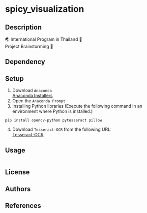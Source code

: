 # spicy_visualization
## Description
:earth_asia: International Program in Thailand :japan: <br>
Project Brainstorming :wave:
## Dependency

## Setup
1. Download `Anaconda`<br>
[Anaconda Installers](https://www.anaconda.com/download/success)
2. Open the `Anaconda Prompt`
3. Installing Python libraries
(Execute the following command in an environment where Python is installed.)
```
pip install opencv-python pytesseract pillow
```
4. Download `Tesseract-OCR` from the following URL:<br>
[Tesseract-OCR](https://github.com/UB-Mannheim/tesseract/wiki)
## Usage
```

```
## License
## Authors
## References

